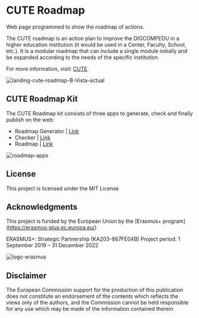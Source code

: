 # CUTE Roadmap
Web page programmed to show  the roadmap of actions.

The CUTE roadmap is an action plan to improve the DIGCOMPEDU in a higher education institution (it would be used in a Center, Faculty, School, etc.). It is a modular roadmap that can include a single module initially and be expanded according to the needs of the specific institution.

For more information, visit: [CUTE](https://cute.ku.dk/).

![landing-cute-roadmap-B-Vista-actual](https://user-images.githubusercontent.com/91458022/169350938-219504f1-65d5-4b09-96fd-ed0c923226d9.jpg)


## CUTE Roadmap Kit
The CUTE Roadmap kit consists of three apps to generate, check and finally publish on the web:


- Roadmap Generator  | [Link](https://github.com/handolab/roadmap-generator)
- Checker  | [Link](https://github.com/handolab/roadmap-checker)
- Roadmap  | [Link](https://github.com/handolab/roadmap-cute)

![roadmap-apps](https://user-images.githubusercontent.com/91458022/169512277-12e1ed22-e58a-405b-bb8c-80f56008baf5.jpg)


## License
This project is licensed under the MIT License

## Acknowledgments
This project is funded by the European Union by the [Erasmus+ program] (https://erasmus-plus.ec.europa.eu/)

ERASMUS+: Strategic Partnership (KA203-867FE04B)
Project period: 1 September 2019 – 31 December 2022


![logo-erasmus](https://user-images.githubusercontent.com/91458022/170667122-5acf85b0-1978-416f-a59e-27f7a7b86094.png)

## Disclaimer
The European Commission support for the production of this publication does not constitute an endorsement of the contents which reflects the views only of the authors, and the Commission cannot be held responsible for any use which may be made of the information contained therein
